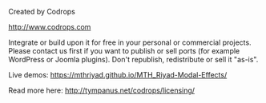 Created by Codrops

http://www.codrops.com

Integrate or build upon it for free in your personal or commercial projects. Please contact us first if you want to publish or sell ports (for example WordPress or Joomla plugins). Don't republish, redistribute or sell it "as-is". 


Live demos: https://mthriyad.github.io/MTH_Riyad-Modal-Effects/



Read more here: http://tympanus.net/codrops/licensing/





